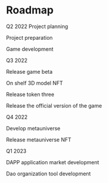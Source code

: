 # Roadmap

Q2 2022 Project planning

Project preparation

Game development

Q3 2022

Release game beta

On shelf 3D model NFT

Release token three

Release the official version of the game

Q4 2022

Develop metauniverse

Release metauniverse NFT

Q1 2023

DAPP application market development

Dao organization tool development

